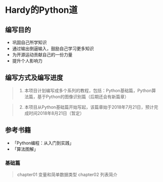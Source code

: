 # Hardy的Python道

## 编写目的

* 巩固自己所学知识
* 通过输出倒逼输入，鼓励自己学习更多知识
* 为开源运动贡献自己的一份力量
* 提升个人影响力

## 编写方式及编写进度

> 1. 本项目计划编写成多个系列的教程，包括：Python基础篇，Python算法篇，基于Python的图像识别篇（后期还会有新篇章）

> 2. 本项目从Python基础篇开始写起，该篇章始于2018年7月21日，预计完成时间2018年8月21日（暂定）

## 参考书籍

* 「Python编程：从入门到实践」
* 「算法图解」

### 基础篇

> chapter01 变量和简单数据类型
> chapter02 列表简介


